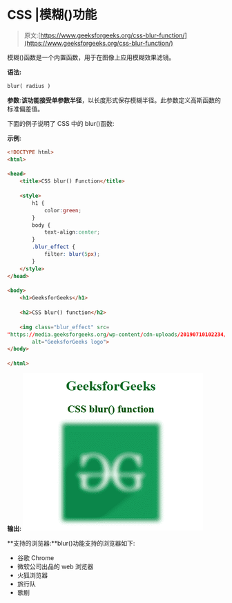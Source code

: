 # CSS |模糊()功能

> 原文:[https://www.geeksforgeeks.org/css-blur-function/](https://www.geeksforgeeks.org/css-blur-function/)

模糊()函数是一个内置函数，用于在图像上应用模糊效果滤镜。

**语法:**

```html
blur( radius )
```

**参数:**该功能接受单参数**半径**，以长度形式保存模糊半径。此参数定义高斯函数的标准偏差值。

下面的例子说明了 CSS 中的 blur()函数:

**示例:**

```html
<!DOCTYPE html> 
<html> 

<head> 
    <title>CSS blur() Function</title> 

    <style>
        h1 {
            color:green;
        }
        body {
            text-align:center;
        }
        .blur_effect {
            filter: blur(5px);
        }
    </style>
</head> 

<body> 
    <h1>GeeksforGeeks</h1> 

    <h2>CSS blur() function</h2>

    <img class="blur_effect" src= 
"https://media.geeksforgeeks.org/wp-content/cdn-uploads/20190710102234/download3.png"
        alt="GeeksforGeeks logo"> 
</body> 

</html> 
```

**输出:**
![](img/abd5317130d1c74847c0f0d73952bce7.png)

**支持的浏览器:**blur()功能支持的浏览器如下:

*   谷歌 Chrome
*   微软公司出品的 web 浏览器
*   火狐浏览器
*   旅行队
*   歌剧